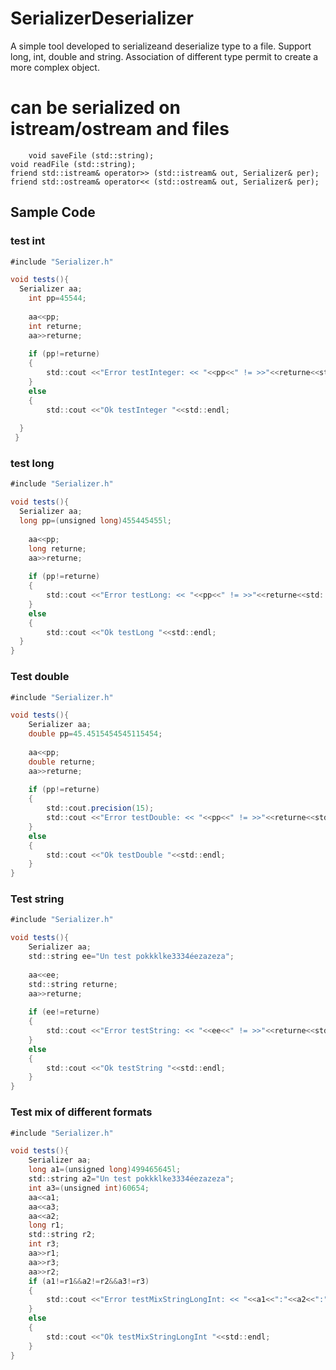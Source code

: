 # SerializerDeserializer

A simple tool developed to serializeand deserialize type to a file.
Support long, int, double and string. Association of different type permit to create a more complex object.


# can be serialized on istream/ostream and files

        void saveFile (std::string);
	void readFile (std::string);
	friend std::istream& operator>> (std::istream& out, Serializer& per);
	friend std::ostream& operator<< (std::ostream& out, Serializer& per);

## Sample Code

### test int 

```java
#include "Serializer.h"

void tests(){
  Serializer aa;
	int pp=45544;
	
	aa<<pp;
	int returne;
	aa>>returne;
	
	if (pp!=returne)
	{
		std::cout <<"Error testInteger: << "<<pp<<" != >>"<<returne<<std::endl;
	}
	else
	{
		std::cout <<"Ok testInteger "<<std::endl;
		
  }
 }
```

### test long

```java
#include "Serializer.h"

void tests(){
  Serializer aa;
  long pp=(unsigned long)455445455l;
	
	aa<<pp;
	long returne;
	aa>>returne;
	
	if (pp!=returne)
	{
		std::cout <<"Error testLong: << "<<pp<<" != >>"<<returne<<std::endl;
	}
	else
	{
		std::cout <<"Ok testLong "<<std::endl;
  }
}
```
### Test double

```java
#include "Serializer.h"

void tests(){
	Serializer aa;
	double pp=45.4515454545115454;
	
	aa<<pp;
	double returne;
	aa>>returne;
	
	if (pp!=returne)
	{
		std::cout.precision(15);
		std::cout <<"Error testDouble: << "<<pp<<" != >>"<<returne<<std::endl;
	}
	else
	{
		std::cout <<"Ok testDouble "<<std::endl;
	}
}
```

### Test string
```java
#include "Serializer.h"

void tests(){
	Serializer aa;
	std::string ee="Un test pokkklke3334éezazeza";
	
	aa<<ee;
	std::string returne;
	aa>>returne;
	
	if (ee!=returne)
	{
		std::cout <<"Error testString: << "<<ee<<" != >>"<<returne<<std::endl;
	}
	else
	{
		std::cout <<"Ok testString "<<std::endl;
	}
}
```

### Test mix of different formats
```java
#include "Serializer.h"

void tests(){
	Serializer aa;
	long a1=(unsigned long)499465645l; 
	std::string a2="Un test pokkklke3334éezazeza";
	int a3=(unsigned int)60654; 
	aa<<a1;
	aa<<a3;
	aa<<a2;
	long r1; 
	std::string r2;
	int r3; 
	aa>>r1;
	aa>>r3;
	aa>>r2;
	if (a1!=r1&&a2!=r2&&a3!=r3)
	{
		std::cout <<"Error testMixStringLongInt: << "<<a1<<":"<<a2<<":"<<a3<<" != >>"<<r1<<":"<<r2<<":"<<r3<<std::endl;
	}
	else
	{
		std::cout <<"Ok testMixStringLongInt "<<std::endl;
	}
}
